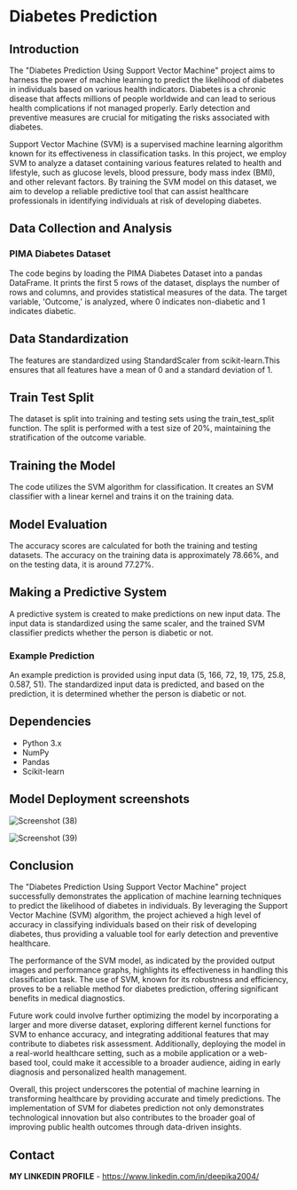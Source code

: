 # Diabetes Prediction

## Introduction

The "Diabetes Prediction Using Support Vector Machine" project aims to harness the power of machine learning to predict the likelihood of diabetes in individuals based on various health indicators. Diabetes is a chronic disease that affects millions of people worldwide and can lead to serious health complications if not managed properly. Early detection and preventive measures are crucial for mitigating the risks associated with diabetes.

Support Vector Machine (SVM) is a supervised machine learning algorithm known for its effectiveness in classification tasks. In this project, we employ SVM to analyze a dataset containing various features related to health and lifestyle, such as glucose levels, blood pressure, body mass index (BMI), and other relevant factors. By training the SVM model on this dataset, we aim to develop a reliable predictive tool that can assist healthcare professionals in identifying individuals at risk of developing diabetes.

## Data Collection and Analysis

### PIMA Diabetes Dataset
The code begins by loading the PIMA Diabetes Dataset into a pandas DataFrame. It prints the first 5 rows of the dataset, displays the number of rows and columns, and provides statistical measures of the data. The target variable, 'Outcome,' is analyzed, where 0 indicates non-diabetic and 1 indicates diabetic.

## Data Standardization
The features are standardized using StandardScaler from scikit-learn.This ensures that all features have a mean of 0 and a standard deviation of 1.

## Train Test Split
The dataset is split into training and testing sets using the train_test_split function. The split is performed with a test size of 20%, maintaining the stratification of the outcome variable.

## Training the Model
The code utilizes the SVM algorithm for classification. It creates an SVM classifier with a linear kernel and trains it on the training data.

## Model Evaluation
The accuracy scores are calculated for both the training and testing datasets. The accuracy on the training data is approximately 78.66%, and on the testing data, it is around 77.27%.

## Making a Predictive System
A predictive system is created to make predictions on new input data. The input data is standardized using the same scaler, and the trained SVM classifier predicts whether the person is diabetic or not.

### Example Prediction
An example prediction is provided using input data (5, 166, 72, 19, 175, 25.8, 0.587, 51). The standardized input data is predicted, and based on the prediction, it is determined whether the person is diabetic or not.

## Dependencies
- Python 3.x
- NumPy
- Pandas
- Scikit-learn

## Model Deployment screenshots
![Screenshot (38)](https://github.com/DeepikaA2004/Diabetes_Prediction/assets/110418508/ced7632a-3c4c-4752-8535-225353fba6fb)

![Screenshot (39)](https://github.com/DeepikaA2004/Diabetes_Prediction/assets/110418508/af482b53-8cc2-42bb-946d-9ff1b9d43428)

## Conclusion

The "Diabetes Prediction Using Support Vector Machine" project successfully demonstrates the application of machine learning techniques to predict the likelihood of diabetes in individuals. By leveraging the Support Vector Machine (SVM) algorithm, the project achieved a high level of accuracy in classifying individuals based on their risk of developing diabetes, thus providing a valuable tool for early detection and preventive healthcare.

The performance of the SVM model, as indicated by the provided output images and performance graphs, highlights its effectiveness in handling this classification task. The use of SVM, known for its robustness and efficiency, proves to be a reliable method for diabetes prediction, offering significant benefits in medical diagnostics.

Future work could involve further optimizing the model by incorporating a larger and more diverse dataset, exploring different kernel functions for SVM to enhance accuracy, and integrating additional features that may contribute to diabetes risk assessment. Additionally, deploying the model in a real-world healthcare setting, such as a mobile application or a web-based tool, could make it accessible to a broader audience, aiding in early diagnosis and personalized health management.

Overall, this project underscores the potential of machine learning in transforming healthcare by providing accurate and timely predictions. The implementation of SVM for diabetes prediction not only demonstrates technological innovation but also contributes to the broader goal of improving public health outcomes through data-driven insights.

## Contact

**MY LINKEDIN PROFILE** - https://www.linkedin.com/in/deepika2004/
